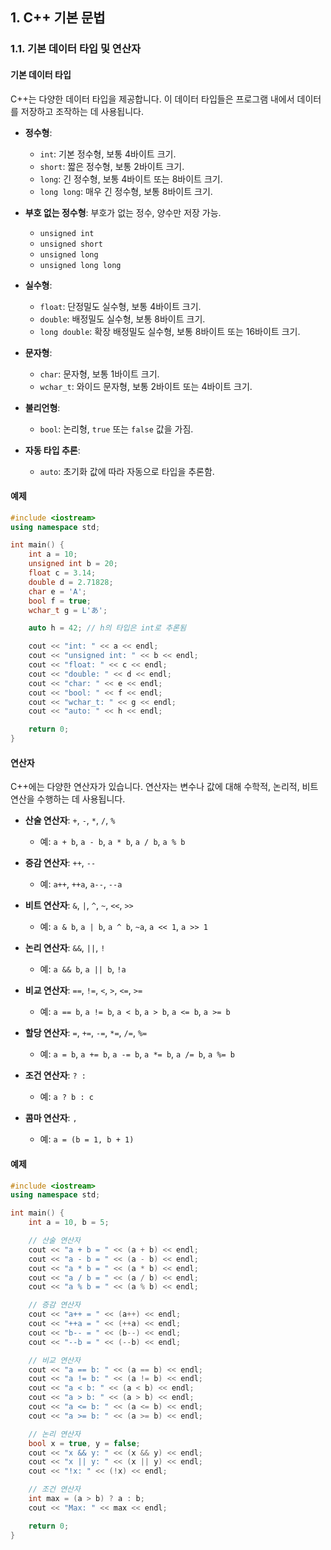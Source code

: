 ## 1. C++ 기본 문법

### 1.1. 기본 데이터 타입 및 연산자

#### 기본 데이터 타입
C++는 다양한 데이터 타입을 제공합니다. 이 데이터 타입들은 프로그램 내에서 데이터를 저장하고 조작하는 데 사용됩니다.

- **정수형**:
  - `int`: 기본 정수형, 보통 4바이트 크기.
  - `short`: 짧은 정수형, 보통 2바이트 크기.
  - `long`: 긴 정수형, 보통 4바이트 또는 8바이트 크기.
  - `long long`: 매우 긴 정수형, 보통 8바이트 크기.

- **부호 없는 정수형**: 부호가 없는 정수, 양수만 저장 가능.
  - `unsigned int`
  - `unsigned short`
  - `unsigned long`
  - `unsigned long long`

- **실수형**:
  - `float`: 단정밀도 실수형, 보통 4바이트 크기.
  - `double`: 배정밀도 실수형, 보통 8바이트 크기.
  - `long double`: 확장 배정밀도 실수형, 보통 8바이트 또는 16바이트 크기.

- **문자형**:
  - `char`: 문자형, 보통 1바이트 크기.
  - `wchar_t`: 와이드 문자형, 보통 2바이트 또는 4바이트 크기.

- **불리언형**:
  - `bool`: 논리형, `true` 또는 `false` 값을 가짐.

- **자동 타입 추론**:
  - `auto`: 초기화 값에 따라 자동으로 타입을 추론함.

#### 예제
```cpp
#include <iostream>
using namespace std;

int main() {
    int a = 10;
    unsigned int b = 20;
    float c = 3.14;
    double d = 2.71828;
    char e = 'A';
    bool f = true;
    wchar_t g = L'あ';

    auto h = 42; // h의 타입은 int로 추론됨

    cout << "int: " << a << endl;
    cout << "unsigned int: " << b << endl;
    cout << "float: " << c << endl;
    cout << "double: " << d << endl;
    cout << "char: " << e << endl;
    cout << "bool: " << f << endl;
    cout << "wchar_t: " << g << endl;
    cout << "auto: " << h << endl;

    return 0;
}
```

#### 연산자
C++에는 다양한 연산자가 있습니다. 연산자는 변수나 값에 대해 수학적, 논리적, 비트 연산을 수행하는 데 사용됩니다.

- **산술 연산자**: `+`, `-`, `*`, `/`, `%`
  - 예: `a + b`, `a - b`, `a * b`, `a / b`, `a % b`

- **증감 연산자**: `++`, `--`
  - 예: `a++`, `++a`, `a--`, `--a`

- **비트 연산자**: `&`, `|`, `^`, `~`, `<<`, `>>`
  - 예: `a & b`, `a | b`, `a ^ b`, `~a`, `a << 1`, `a >> 1`

- **논리 연산자**: `&&`, `||`, `!`
  - 예: `a && b`, `a || b`, `!a`

- **비교 연산자**: `==`, `!=`, `<`, `>`, `<=`, `>=`
  - 예: `a == b`, `a != b`, `a < b`, `a > b`, `a <= b`, `a >= b`

- **할당 연산자**: `=`, `+=`, `-=`, `*=`, `/=`, `%=`
  - 예: `a = b`, `a += b`, `a -= b`, `a *= b`, `a /= b`, `a %= b`

- **조건 연산자**: `? :`
  - 예: `a ? b : c`

- **콤마 연산자**: `,`
  - 예: `a = (b = 1, b + 1)`

#### 예제
```cpp
#include <iostream>
using namespace std;

int main() {
    int a = 10, b = 5;

    // 산술 연산자
    cout << "a + b = " << (a + b) << endl;
    cout << "a - b = " << (a - b) << endl;
    cout << "a * b = " << (a * b) << endl;
    cout << "a / b = " << (a / b) << endl;
    cout << "a % b = " << (a % b) << endl;

    // 증감 연산자
    cout << "a++ = " << (a++) << endl;
    cout << "++a = " << (++a) << endl;
    cout << "b-- = " << (b--) << endl;
    cout << "--b = " << (--b) << endl;

    // 비교 연산자
    cout << "a == b: " << (a == b) << endl;
    cout << "a != b: " << (a != b) << endl;
    cout << "a < b: " << (a < b) << endl;
    cout << "a > b: " << (a > b) << endl;
    cout << "a <= b: " << (a <= b) << endl;
    cout << "a >= b: " << (a >= b) << endl;

    // 논리 연산자
    bool x = true, y = false;
    cout << "x && y: " << (x && y) << endl;
    cout << "x || y: " << (x || y) << endl;
    cout << "!x: " << (!x) << endl;

    // 조건 연산자
    int max = (a > b) ? a : b;
    cout << "Max: " << max << endl;

    return 0;
}
```


